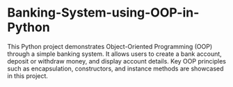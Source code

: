 # Banking-System-using-OOP-in-Python
 This Python project demonstrates Object-Oriented Programming (OOP) through a simple banking system. It allows users to create a bank account, deposit or withdraw money, and display account details. Key OOP principles such as encapsulation, constructors, and instance methods are showcased in this project.
